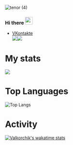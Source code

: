 ![tenor (4)](https://user-images.githubusercontent.com/56596530/132895428-da4d99b9-0907-427b-a534-a3a49ce2852c.gif)
### Hi there <img src="https://user-images.githubusercontent.com/24693702/115998618-4dcf8580-a612-11eb-8c42-78079c0809f1.gif" width="25" height="25">
* [VKontakte](https://vk.com/thorthestrongest)
<br><img src="https://img.shields.io/badge/-C++-00599C?logo=C++&logoColor=fff"><img src="https://img.shields.io/badge/-Python-3776AB?logo=Python&logoColor=fff">
# My stats
![](https://github-readme-stats.vercel.app/api?username=Valkorchik&count_private=true&show_icons=true&theme=tokyonight)




# Top Languages
![Top Langs](https://github-readme-stats.vercel.app/api/top-langs/?username=Valkorchik&theme=tokyonight)

# Activity
[![Valkorchik's wakatime stats](https://github-readme-stats.vercel.app/api/wakatime?username=Valkorchik&theme=tokyonight)](https://wakatime.com/dashboard)








